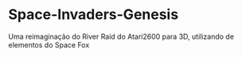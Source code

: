 # Space-Invaders-Genesis
 Uma reimaginação do River Raid do Atari2600 para 3D, utilizando de elementos do Space Fox
